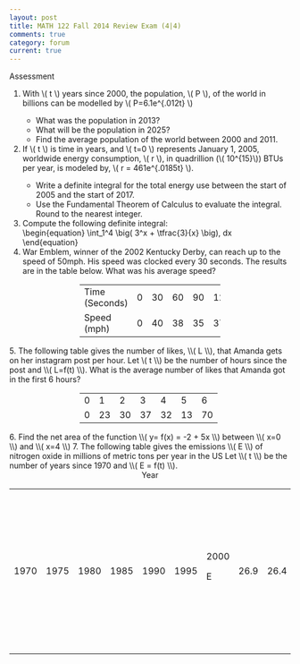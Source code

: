 ```yaml
---
layout: post
title: MATH 122 Fall 2014 Review Exam (4|4)
comments: true
category: forum
current: true
---
```


<div class="well">
	Assessment
</div>

1. With <span>\\( t \\)</span> years since 2000, the population, <span>\\( P \\)<span>, of the world in billions can be modelled by <span>\\( P=6.1e^{.012t} \\)<span>
    * What was the population in 2013?
	* What will be the population in 2025?
	* Find the average population of the world between 2000 and 2011.
2. If <span>\\( t \\)</span> is time in years, and <span>\\( t=0 \\)</span> represents January 1, 2005, worldwide energy consumption, <span>\\( r \\)<span>, in quadrillion (<span>\\( 10^{15}\\)</span>) BTUs per year, is modeled by, <span>\\( r = 461e^{.0185t} \\)</span>.
	* Write a definite integral for the total energy use between the start of 2005 and the start of 2017.
	* Use the Fundamental Theorem of Calculus to evaluate the integral. Round to the nearest integer.
3. Compute the following definite integral:
		<div>
			\begin{equation}
			\int_1^4 \big( 3^x + \tfrac{3}{x} \big)\, dx	
			\end{equation}
		</div>
4. War Emblem, winner of the 2002 Kentucky Derby, can reach up to the speed of 50mph.  His speed was clocked every 30 seconds.  The results are in the table below.  What was his average speed?
<div style="text-align:center">
	<table class="table table-border" style="width:50%; margin-left:auto; margin-right:auto;">
		<tr>
			<td>Time (Seconds)</td><td>0</td><td>30</td><td>60</td><td>90</td><td>120</td>
		</tr>
		<tr>
			<td>Speed (mph)</td><td>0</td><td>40</td><td>38</td><td>35</td><td>37</td>
		</tr>
	</table>
</div>
5. The following table gives the number of likes, <span>\\( L \\)</span>, that Amanda gets on her instagram post per hour.  Let <span>\( t \\)</span> be the number of hours since the post and <span>\\( L=f(t) \\)</span>.  What is the average number of likes that Amanda got in the first 6 hours?
<div style="text-align:center">
	<table class="table table-border" style="width:50%; margin-left:auto; margin-right:auto;">
		<tr>
			<td>0</td><td>1</td><td>2</td><td>3</td><td>4</td><td>5</td><td>6</td>
		</tr>
		<tr>
			<td>0</td><td>23</td><td>30</td><td>37</td><td>32</td><td>13</td><td>70</td>
		</tr>
	</table>
</div>
6. Find the net area of the function <span>\\( y= f(x) = -2 + 5x \\)</span> between <span>\\( x=0 \\)<span> and <span>\\( x=4 \\)</span>
7. The following table gives the emissions <span>\\( E \\)</span> of nitrogen oxide in millions of metric tons per year in the US
Let <span>\\( t \\)</span> be the number of years since 1970 and <span>\\( E = f(t) \\)</span>.

<div style="text-align:center;">
	<table class="table table-border" style="">
Year</td><td>1970</td><td>1975</td><td>1980</td><td>1985</td><td>1990</td><td>1995</td><td>2000

E     </td><td> 26.9</td><td>26.4</td><td> 27.1</td><td> 25.8 </td><td> 25.5</td><td> 25.9</td><td> 22.6

a)	what are the units and meaning of 
               30
                      f(t) dt
             0

b)	estimate   
               30
                      f(t) dt
             0
